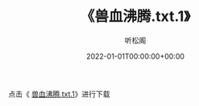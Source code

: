 ﻿---
title:  《兽血沸腾.txt.1》
date:   2022-01-01T00:00:00+00:00
author: 听松阁
layout: post
permalink: /兽血沸腾.1/
categories: 小说
tags: [小说]
---

点击《 [兽血沸腾.txt.1](http://img.660000.xyz/bookstukust/book/bntxt/10/兽血沸腾.txt.1)》进行下载